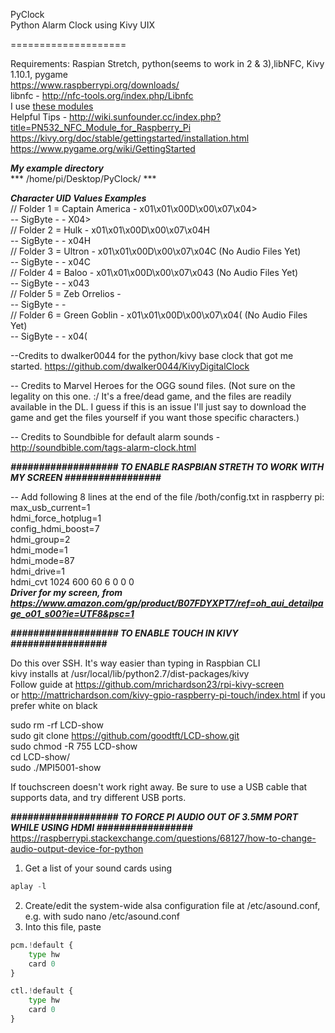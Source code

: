 PyClock  
Python Alarm Clock using Kivy UIX

====================

Requirements: Raspian Stretch, python(seems to work in 2 & 3),libNFC, Kivy 1.10.1, pygame      
https://www.raspberrypi.org/downloads/  
libnfc - http://nfc-tools.org/index.php/Libnfc    
I use [these modules](https://www.amazon.com/HiLetgo-Communication-Arduino-Raspberry-Android/dp/B01I1J17LC/ref=sr_1_1_sspa?keywords=pn532&qid=1554041310&s=gateway&sr=8-1-spons&psc=1)    
Helpful Tips - http://wiki.sunfounder.cc/index.php?title=PN532_NFC_Module_for_Raspberry_Pi    
https://kivy.org/doc/stable/gettingstarted/installation.html  
https://www.pygame.org/wiki/GettingStarted  



***My example directory***  
*** /home/pi/Desktop/PyClock/ ***

***Character UID Values Examples***  
// Folder 1 = Captain America 	- x01\x01\x00D\x00\x07\x04>   
-- SigByte -                    - X04>    
// Folder 2 = Hulk 				- x01\x01\x00D\x00\x07\x04H  
-- SigByte -					- x04H   
// Folder 3 = Ultron 			- x01\x01\x00D\x00\x07\x04C (No Audio Files Yet)  
-- SigByte -					- x04C  
// Folder 4 = Baloo 			- x01\x01\x00D\x00\x07\x043 (No Audio Files Yet)  
-- SigByte -				    - x043  
// Folder 5 = Zeb Orrelios  	-   
-- SigByte -					-   
// Folder 6 = Green Goblin 		- x01\x01\x00D\x00\x07\x04(  (No Audio Files Yet)  
-- SigByte -					- x04(   




--Credits to dwalker0044 for the python/kivy base clock that got me started.
https://github.com/dwalker0044/KivyDigitalClock

-- Credits to Marvel Heroes for the OGG sound files. (Not sure on the legality on this one. :/ It's a free/dead game, and the files are readily available in the DL. 
I guess if this is an issue I'll just say to download the game and get the files yourself if you want those specific characters.)

-- Credits to Soundbible for default alarm sounds - http://soundbible.com/tags-alarm-clock.html





***################### TO ENABLE RASPBIAN STRETH TO WORK WITH MY SCREEN #################***

-- Add following 8 lines at the end of the file /both/config.txt in raspberry pi:   
max_usb_current=1  
hdmi_force_hotplug=1  
config_hdmi_boost=7  
hdmi_group=2  
hdmi_mode=1  
hdmi_mode=87  
hdmi_drive=1  
hdmi_cvt 1024 600 60 6 0 0 0  
***Driver for my screen, from https://www.amazon.com/gp/product/B07FDYXPT7/ref=oh_aui_detailpage_o01_s00?ie=UTF8&psc=1***

***################### TO ENABLE TOUCH IN KIVY #################***

Do this over SSH. It's way easier than typing in Raspbian CLI  
kivy installs at /usr/local/lib/python2.7/dist-packages/kivy  
Follow guide at https://github.com/mrichardson23/rpi-kivy-screen   
or http://mattrichardson.com/kivy-gpio-raspberry-pi-touch/index.html if you prefer white on black


sudo rm -rf LCD-show  
sudo git clone https://github.com/goodtft/LCD-show.git  
sudo chmod -R 755 LCD-show  
cd LCD-show/  
sudo ./MPI5001-show

If touchscreen doesn't work right away. Be sure to use a USB cable that supports data, and try different USB ports.

***################### TO FORCE PI AUDIO OUT OF 3.5MM PORT WHILE USING HDMI #################***  
https://raspberrypi.stackexchange.com/questions/68127/how-to-change-audio-output-device-for-python  
1) Get a list of your sound cards using  
``` python   
aplay -l  
```   
2) Create/edit the system-wide alsa configuration file at /etc/asound.conf, e.g. with sudo nano /etc/asound.conf  
3) Into this file, paste   
```python   
pcm.!default {  
    type hw  
    card 0  
}  

ctl.!default {
    type hw           
    card 0
}
```